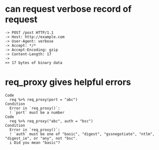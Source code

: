 # can request verbose record of request

    -> POST /post HTTP/1.1
    -> Host: http://example.com
    -> User-Agent: verbose
    -> Accept: */*
    -> Accept-Encoding: gzip
    -> Content-Length: 17
    -> 
    >> 17 bytes of binary data

# req_proxy gives helpful errors

    Code
      req %>% req_proxy(port = "abc")
    Condition
      Error in `req_proxy()`:
      ! `port` must be a number
    Code
      req %>% req_proxy("abc", auth = "bsc")
    Condition
      Error in `req_proxy()`:
      ! `auth` must be one of "basic", "digest", "gssnegotiate", "ntlm", "digest_ie", or "any", not "bsc".
      i Did you mean "basic"?

